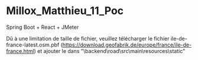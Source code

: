 # Millox_Matthieu_11_Poc
 Spring Boot + React + JMeter

Dû à une limitation de taille de fichier, veuillez télécharger le fichier ile-de-france-latest.osm.pbf (https://download.geofabrik.de/europe/france/ile-de-france.html) et ajouter le dans "\backend\road\src\main\resources\static\"  
